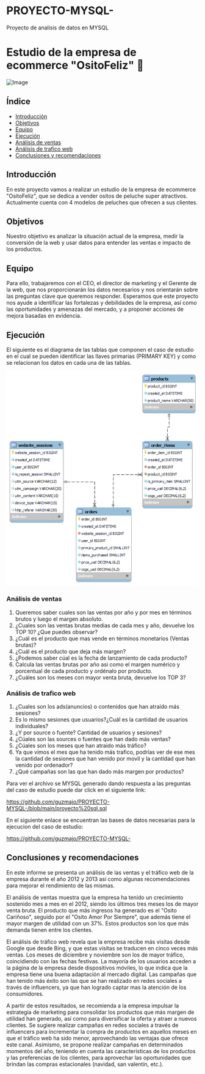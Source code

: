 # PROYECTO-MYSQL-
Proyecto de analisis de datos en MYSQL

# Estudio de la empresa de ecommerce "OsitoFeliz" 🧸

![Image](https://user-images.githubusercontent.com/106395421/230603386-18f12bbd-bab6-4483-bc20-0157b5ed9c2b.jpg)

## Índice
- [Introducción](#introducción)
- [Objetivos](#objetivos)
- [Equipo](#equipo)
- [Ejecución](#ejecución)
- [Análisis de ventas](#análisis-de-ventas)
- [Análisis de trafico web](#análisis-de-tráfico-web)
- [Conclusiones y recomendaciones](#Conclusiones-y-recomendaciones)


## Introducción
En este proyecto vamos a realizar un estudio de la empresa de ecommerce "OsitoFeliz", que se dedica a vender ositos de peluche super atractivos. Actualmente cuenta con 4 modelos de peluches que ofrecen a sus clientes.

## Objetivos
Nuestro objetivo es analizar la situación actual de la empresa, medir la conversión de la web y usar datos para entender las ventas e impacto de los productos.

## Equipo
Para ello, trabajaremos con el CEO, el director de marketing y el Gerente de la web, que nos proporcionarán los datos necesarios y nos orientarán sobre las preguntas clave que queremos responder. Esperamos que este proyecto nos ayude a identificar las fortalezas y debilidades de la empresa, así como las oportunidades y amenazas del mercado, y a proponer acciones de mejora basadas en evidencia.

## Ejecución

El siguiente es el diagrama de las tablas que componen el caso de estudio en el cual se pueden identificar las llaves primarias (PRIMARY KEY) y como se relacionan los datos en cada una de las tablas.

![Image](https://github.com/guzmajo/PROYECTO-MYSQL-/blob/main/osito%20feliz%20diagrama.png)

### Análisis de ventas
1. Queremos saber cuales son las ventas por año y por mes en términos brutos y luego el margen absoluto.
2. ¿Cuales son las ventas brutas medias de cada mes y año, devuelve los TOP 10? ¿Que puedes observar?
3. ¿Cuál es el producto que mas vende en términos monetarios (Ventas brutas)?
4. ¿Cuál es el producto que deja más margen?
5. ¿Podemos saber cúal es la fecha de lanzamiento de cada producto?
6. Calcula las ventas brutas por año asi como el margen numérico y porcentual de cada producto y ordénalo por producto.
7. ¿Cuáles son los meses con mayor venta bruta, devuelve los TOP 3?

### Análisis de trafico web
1. ¿Cuales son los ads(anuncios) o contenidos que han atraído más sesiones?
2. Es lo mismo sesiones que usuarios?¿Cuál es la cantidad de usuarios individuales?
3. ¿Y por source o fuente? Cantidad de usuarios y sesiones?
4. ¿Cúales son las sources o fuentes que han dado más ventas?
5. ¿Cúales son los meses que han atraido más tráfico?
6. Ya que vimos el mes que ha tenido más trafico, podrías ver de ese mes la cantidad de sesiones que han venido por movil y la cantidad que han venido por ordenador?
7. ¿Qué campañas son las que han dado más margen por productos?

Para ver el archivo se MYSQL generado dando respuesta a las preguntas del caso de estudio puede dar click en el siguiente link:

https://github.com/guzmajo/PROYECTO-MYSQL-/blob/main/proyecto%20sql.sql

En el siguiente enlace se encuentran las bases de datos necesarias para la ejecucion del caso de estudio: 

https://github.com/guzmajo/PROYECTO-MYSQL-

## Conclusiones y recomendaciones

En este informe se presenta un análisis de las ventas y el tráfico web de la empresa durante el año 2012 y 2013 así como algunas recomendaciones para mejorar el rendimiento de las mismas. 

El análisis de ventas muestra que la empresa ha tenido un crecimiento sostenido mes a mes en el 2012, siendo los últimos tres meses los de mayor venta bruta. El producto que más ingresos ha generado es el "Osito Cariñoso", seguido por el "Osito Amor Por Siempre", que además tiene el mayor margen de utilidad con un 37%. Estos productos son los que más demanda tienen entre los clientes.

El análisis de tráfico web revela que la empresa recibe más visitas desde Google que desde Bing, y que estas visitas se traducen en cinco veces más ventas. Los meses de diciembre y noviembre son los de mayor tráfico, coincidiendo con las fechas festivas. La mayoría de los usuarios acceden a la página de la empresa desde dispositivos móviles, lo que indica que la empresa tiene una buena adaptación al mercado digital. Las campañas que han tenido más éxito son las que se han realizado en redes sociales a través de influencers, ya que han logrado captar mas la atención de los consumidores.

A partir de estos resultados, se recomienda a la empresa impulsar la estrategia de marketing para consolidar los productos que más margen de utilidad han generado, así como para diversificar la oferta y atraer a nuevos clientes. Se sugiere realizar campañas en redes sociales a través de influencers para incrementar la compra de productos en aquellos meses en que el tráfico web ha sido menor, aprovechando las ventajas que ofrece este canal. Asimismo, se propone realizar campañas en determinados momentos del año, teniendo en cuenta las características de los productos y las preferencias de los clientes, para aprovechar las oportunidades que brindan las compras estacionales (navidad, san valentín, etc.).

